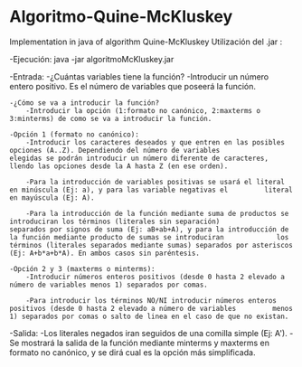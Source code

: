 # Algoritmo-Quine-McKluskey
Implementation in java of algorithm Quine-McKluskey
Utilización del .jar :

-Ejecución: java -jar algoritmoMcKluskey.jar

-Entrada:
	-¿Cuántas variables tiene la función?
		-Introducir un número entero positivo. Es el número de variables que poseerá la función.

	-¿Cómo se va a introducir la función?
		-Introducir la opción (1:formato no canónico, 2:maxterms o 3:minterms) de como se va a introducir la función.

	-Opción 1 (formato no canónico):
		-Introducir los caracteres deseados y que entren en las posibles opciones (A..Z). Dependiendo del número de variables 			elegidas se podrán introducir un número diferente de caracteres, llendo las opciones desde la A hasta Z (en ese orden). 

		-Para la introducción de variables positivas se usará el literal en minúscula (Ej: a), y para las variable negativas el 		literal en mayúscula (Ej: A).

		-Para la introducción de la función mediante suma de productos se introduciran los términos (literales sin separación) 			separados por signos de suma (Ej: aB+ab+A), y para la introducción de la función mediante producto de sumas se introduciran 			los términos (literales separados mediante sumas) separados por asteriscos (Ej: A+b*a+b*A). En ambos casos sin paréntesis.
	
	-Opción 2 y 3 (maxterms o minterms):
		-Introducir números enteros positivos (desde 0 hasta 2 elevado a número de variables menos 1) separados por comas.

		-Para introducir los términos NO/NI introducir números enteros positivos (desde 0 hasta 2 elevado a número de variables 		menos 1) separados por comas o salto de linea en el caso de que no existan.
		
-Salida:
	-Los literales negados iran seguidos de una comilla simple (Ej: A').
	-Se mostrará la salida de la función mediante minterms y maxterms en formato no canónico, y se dirá cual es la opción más 		simplificada.
